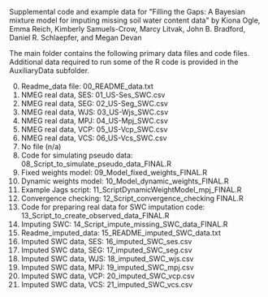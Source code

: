 Supplemental code and example data for "Filling the Gaps: A Bayesian mixture model for imputing missing soil water content data" by 
Kiona Ogle, Emma Reich, Kimberly Samuels-Crow, Marcy Litvak, John B. Bradford, Daniel R. Schlaepfer, and Megan Devan

The main folder contains the following primary data files and code files. Additional data required to run some of the R code is provided in the AuxiliaryData subfolder.

0.	Readme_data file: 00_README_data.txt
1.	NMEG real data, SES: 01_US-Ses_SWC.csv
2.	NMEG real data, SEG: 02_US-Seg_SWC.csv
3.	NMEG real data, WJS: 03_US-Wjs_SWC.csv
4.	NMEG real data, MPJ: 04_US-Mpj_SWC.csv
5.	NMEG real data, VCP: 05_US-Vcp_SWC.csv
6.	NMEG real data, VCS: 06_US-Vcs_SWC.csv
7.	No file (n/a)
8.	Code for simulating pseudo data: 08_Script_to_simulate_pseudo_data_FINAL.R
9.	Fixed weights model: 09_Model_fixed_weights_FINAL.R
10.	Dynamic weights model: 10_Model_dynamic_weights_FINAL.R
11.	Example Jags script: 11_ScriptDynamicWeightModel_mpj_FINAL.R
12.	Convergence checking: 12_Script_convergence_checking FINAL.R
13.	Code for preparing real data for SWC imputation code: 13_Script_to_create_observed_data_FINAL.R
14.	Imputing SWC: 14_Script_impute_missing_SWC_data_FINAL.R
15.	Readme_imputed_data: 15_README_imputed_SWC_data.txt
16.	Imputed SWC data, SES: 16_imputed_SWC_ses.csv
17.	Imputed SWC data, SEG: 17_imputed_SWC_seg.csv
18.	Imputed SWC data, WJS: 18_imputed_SWC_wjs.csv
19.	Imputed SWC data, MPJ: 19_imputed_SWC_mpj.csv
20.	Imputed SWC data, VCP: 20_imputed_SWC_vcp.csv
21.	Imputed SWC data, VCS: 21_imputed_SWC_vcs.csv
